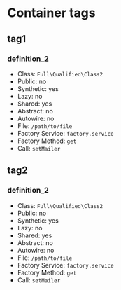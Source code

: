 Container tags
==============

tag1
----

### definition_2

- Class: `Full\Qualified\Class2`
- Public: no
- Synthetic: yes
- Lazy: no
- Shared: yes
- Abstract: no
- Autowire: no
- File: `/path/to/file`
- Factory Service: `factory.service`
- Factory Method: `get`
- Call: `setMailer`


tag2
----

### definition_2

- Class: `Full\Qualified\Class2`
- Public: no
- Synthetic: yes
- Lazy: no
- Shared: yes
- Abstract: no
- Autowire: no
- File: `/path/to/file`
- Factory Service: `factory.service`
- Factory Method: `get`
- Call: `setMailer`
